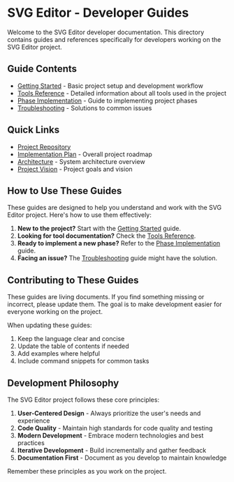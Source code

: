 # SVG Editor - Developer Guides

Welcome to the SVG Editor developer documentation. This directory contains guides and references specifically for developers working on the SVG Editor project.

## Guide Contents

- [Getting Started](./GETTING_STARTED.md) - Basic project setup and development workflow
- [Tools Reference](./TOOLS_REFERENCE.md) - Detailed information about all tools used in the project
- [Phase Implementation](./PHASE_IMPLEMENTATION.md) - Guide to implementing project phases
- [Troubleshooting](./TROUBLESHOOTING.md) - Solutions to common issues

## Quick Links

- [Project Repository](https://github.com/yourusername/svg-editor)
- [Implementation Plan](..//IMPLEMENTATION_PLAN.md) - Overall project roadmap
- [Architecture](../ARCHITECTURE.md) - System architecture overview
- [Project Vision](../PROJECT_VISION.md) - Project goals and vision

## How to Use These Guides

These guides are designed to help you understand and work with the SVG Editor project. Here's how to use them effectively:

1. **New to the project?** Start with the [Getting Started](./GETTING_STARTED.md) guide.
2. **Looking for tool documentation?** Check the [Tools Reference](./TOOLS_REFERENCE.md).
3. **Ready to implement a new phase?** Refer to the [Phase Implementation](./PHASE_IMPLEMENTATION.md) guide.
4. **Facing an issue?** The [Troubleshooting](./TROUBLESHOOTING.md) guide might have the solution.

## Contributing to These Guides

These guides are living documents. If you find something missing or incorrect, please update them. The goal is to make development easier for everyone working on the project.

When updating these guides:

1. Keep the language clear and concise
2. Update the table of contents if needed
3. Add examples where helpful
4. Include command snippets for common tasks

## Development Philosophy

The SVG Editor project follows these core principles:

1. **User-Centered Design** - Always prioritize the user's needs and experience
2. **Code Quality** - Maintain high standards for code quality and testing
3. **Modern Development** - Embrace modern technologies and best practices
4. **Iterative Development** - Build incrementally and gather feedback
5. **Documentation First** - Document as you develop to maintain knowledge

Remember these principles as you work on the project.
